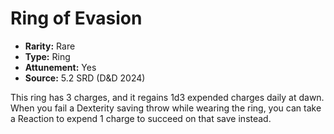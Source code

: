 # Ring of Evasion

- **Rarity:** Rare
- **Type:** Ring
- **Attunement:** Yes
- **Source:** 5.2 SRD (D&D 2024)

This ring has 3 charges, and it regains 1d3 expended charges daily at dawn. When you fail a Dexterity saving throw while wearing the ring, you can take a Reaction to expend 1 charge to succeed on that save instead.
